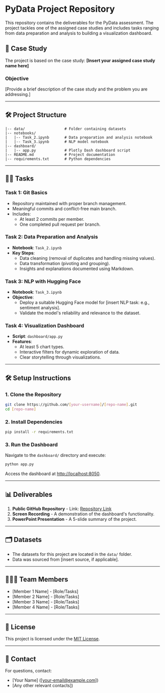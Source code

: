# PyData Project Repository

This repository contains the deliverables for the PyData assessment. The project tackles one of the assigned case studies and includes tasks ranging from data preparation and analysis to building a visualization dashboard. 

## 📁 **Case Study**
The project is based on the case study: **[Insert your assigned case study name here]**

### Objective
[Provide a brief description of the case study and the problem you are addressing.]

---

## 🛠️ **Project Structure**

```
|-- data/                  # Folder containing datasets
|-- notebooks/
|   |-- Task_2.ipynb       # Data preparation and analysis notebook
|   |-- Task_3.ipynb       # NLP model notebook
|-- dashboard/
|   |-- app.py             # Plotly Dash dashboard script
|-- README.md              # Project documentation
|-- requirements.txt       # Python dependencies
```

---

## 🧑‍💻 **Tasks**

### **Task 1: Git Basics**
- Repository maintained with proper branch management.
- Meaningful commits and conflict-free main branch.
- Includes:
  - At least 2 commits per member.
  - One completed pull request per branch.

### **Task 2: Data Preparation and Analysis**
- **Notebook**: `Task_2.ipynb`
- **Key Steps**:
  - Data cleaning (removal of duplicates and handling missing values).
  - Data transformation (pivoting and grouping).
  - Insights and explanations documented using Markdown.

### **Task 3: NLP with Hugging Face**
- **Notebook**: `Task_3.ipynb`
- **Objective**:
  - Deploy a suitable Hugging Face model for [insert NLP task: e.g., sentiment analysis].
  - Validate the model's reliability and relevance to the dataset.

### **Task 4: Visualization Dashboard**
- **Script**: `dashboard/app.py`
- **Features**:
  - At least 5 chart types.
  - Interactive filters for dynamic exploration of data.
  - Clear storytelling through visualizations.

---

## 🛠️ **Setup Instructions**

### 1. Clone the Repository
```bash
git clone https://github.com/[your-username]/[repo-name].git
cd [repo-name]
```

### 2. Install Dependencies
```bash
pip install -r requirements.txt
```

### 3. Run the Dashboard
Navigate to the `dashboard/` directory and execute:
```bash
python app.py
```

Access the dashboard at [http://localhost:8050](http://localhost:8050).

---

## 📊 **Deliverables**

1. **Public GitHub Repository** - Link: [Repository Link](https://github.com/[your-username]/[repo-name])
2. **Screen Recording** - A demonstration of the dashboard's functionality.
3. **PowerPoint Presentation** - A 5-slide summary of the project.

---

## 🗂️ **Datasets**
- The datasets for this project are located in the `data/` folder.
- Data was sourced from [insert source, if applicable].

---

## 🧑‍🤝‍🧑 **Team Members**
- [Member 1 Name] - [Role/Tasks]
- [Member 2 Name] - [Role/Tasks]
- [Member 3 Name] - [Role/Tasks]
- [Member 4 Name] - [Role/Tasks]

---

## 📝 **License**
This project is licensed under the [MIT License](LICENSE).

---

## 📧 **Contact**
For questions, contact:
- [Your Name] ([your-email@example.com])
- [Any other relevant contacts])
